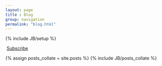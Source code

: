 ```yaml
---
layout: page
title : Blog
group: navigation
permalink: "blog.html"
---
```

{% include JB/setup %}

<a href="http://feeds.feedburner.com/HansenLab" rel="alternate"
      type="application/rss+xml"><img src="//feedburner.google.com/fb/images/pub/feed-icon32x32.png"
				      alt=""
				      style="vertical-align:middle;border:0"/></a>&nbsp;<a href="http://feeds.feedburner.com/HansenLab"
											   rel="alternate"
											   type="application/rss+xml">Subscribe</a>

{% assign posts_collate = site.posts %}
{% include JB/posts_collate %}
